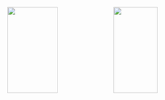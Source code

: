 <p>
  <img 
       width="48%" 
       min-width="420px" 
       height="200px" 
       align="left" 
       src="https://github-readme-stats.vercel.app/api?username=AllanDonato7&show_icons=true&theme=radical&&show_icons=true&hide_border=true "/>     
</p>

<p>
  <img 
       width="45%" 
       min-width="420px" 
       height="200px" 
       align="center" 
       src="https://github-readme-stats.vercel.app/api/top-langs/?username=AllanDonato7&theme=radical&hide_border=true"/>     
</p>




